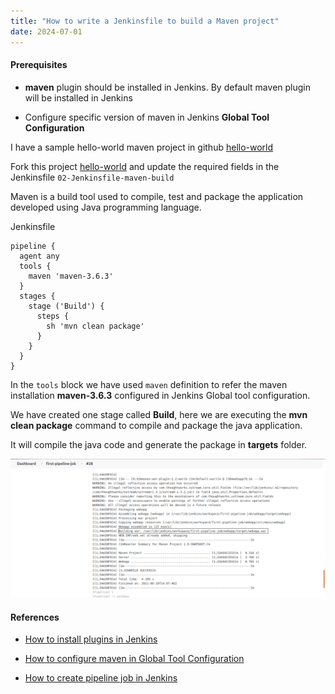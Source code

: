 ```yaml
---
title: "How to write a Jenkinsfile to build a Maven project"
date: 2024-07-01
---
```


#### Prerequisites

- **maven** plugin should be installed in Jenkins. By default maven plugin will be installed in Jenkins

- Configure specific version of maven in Jenkins **Global Tool Configuration**

I have a sample hello-world maven project in github [hello-world](https://github.com/vigneshsweekaran/hello-world)

Fork this project [hello-world](https://github.com/vigneshsweekaran/hello-world) and update the required fields in the Jenkinsfile `02-Jenkinsfile-maven-build`

Maven is a build tool used to compile, test and package the application developed using Java programming language.

Jenkinsfile

```
pipeline {
  agent any
  tools {
    maven 'maven-3.6.3' 
  }
  stages {
    stage ('Build') {
      steps {
        sh 'mvn clean package'
      }
    }
  }
}
```

In the `tools` block we have used `maven` definition to refer the maven installation **maven-3.6.3** configured in Jenkins Global tool configuration.

We have created one stage called **Build**, here we are executing the **mvn clean package** command to compile and package the java application.

It will compile the java code and generate the package in **targets** folder.

![jenkins](images/jenkins-maven-job.png)

#### References

- [How to install plugins in Jenkins](/index.php/jenkins/configuration/10-how-to-install-plugins)

- [How to configure maven in Global Tool Configuration](/index.php/jenkins/configuration/20-global-tool-configurations)

- [How to create pipeline job in Jenkins](/index.php/jenkins/pipeline/10-how-to-create-pipeline-job)
